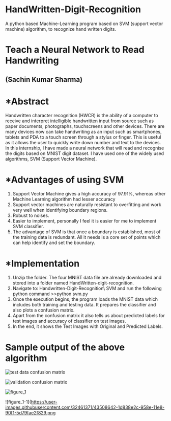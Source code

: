 # HandWritten-Digit-Recognition
A python based Machine-Learning program based on SVM (support vector machine) algorithm, to recognize hand written digits.


# Teach a Neural Network to Read Handwriting
   ## (Sachin Kumar Sharma)

# *Abstract
Handwritten character recognition (HWCR) is the ability of a computer to receive and interpret intelligible handwritten input from source such as paper documents, photographs, touchscreens and other devices. There are many devices now can take handwriting as an input such as smartphones, tablets and PDA to a touch screen through a stylus or finger. This is useful as it allows the user to quickly write down number and text to the devices.
In this internship, I have made a neural network that will read and recognise the digits based on MNIST digit dataset. I have used one of the widely used algorithms, SVM (Support Vector Machine).

# *Advantages of using SVM
  1.	Support Vector Machine gives a high accuracy of 97.91%, whereas other Machine Learning algorithm had lesser accuracy
  2.	Support vector machines are naturally resistant to overfitting and work very well when identifying boundary regions.
  3.	Robust to noises.
  4.	Easier to implement, personally I feel it is easier for me to implement SVM classifier.
  5.	The advantage of SVM is that once a boundary is established, most of the training data is redundant. All it needs is a core set of         points which can help identify and set the boundary.

# *Implementation
1.	Unzip the folder. The four MNIST data file are already downloaded and stored into a folder named HandWritten-digit-recognition. 
2.	Navigate to: Handwritten-Digit-Recognition\\ SVM and run the following python command >>python svm.py
3.	Once the execution begins, the program loads the MNIST data which includes both training and testing data. It prepares the                 classifier and also plots a confusion matrix.
4.	Apart from the confusion matrix it also tells us about predicted labels for test images and accuracy of classifier on test images.
5.	In the end, it shows the Test Images with Original and Predicted Labels.


# Sample output of the above algorithm
![test data confusion matrix](https://user-images.githubusercontent.com/32461371/43508324-3a82c5de-958d-11e8-9363-100a4f7dc3a0.png)

![validation confusion matrix](https://user-images.githubusercontent.com/32461371/43508600-04a262c0-958e-11e8-8e01-8347443161c1.png)

![figure_1](https://user-images.githubusercontent.com/32461371/43508613-0dbfc4ec-958e-11e8-94a2-9f23b6b3147d.png)

![figure_1-1](https://user-images.githubusercontent.com/32461371/43508642-1d838e2c-958e-11e8-90f1-5d79fae2f829.png
